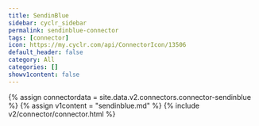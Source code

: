 ```yaml
---
title: SendinBlue
sidebar: cyclr_sidebar
permalink: sendinblue-connector
tags: [connector]
icon: https://my.cyclr.com/api/ConnectorIcon/13506
default_header: false
category: All
categories: []
showv1content: false
---
```

{% assign connectordata = site.data.v2.connectors.connector-sendinblue %}
{% assign v1content = "sendinblue.md" %}
{% include v2/connector/connector.html %}	